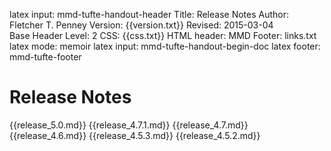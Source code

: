 latex input:	mmd-tufte-handout-header
Title:	Release Notes
Author:	Fletcher T. Penney
Version:	{{version.txt}}
Revised:	2015-03-04  
Base Header Level:	2
CSS:	{{css.txt}}
HTML header:	<script type="text/javascript"
	src="http://cdn.mathjax.org/mathjax/latest/MathJax.js?config=TeX-AMS-MML_HTMLorMML">
	</script>
MMD Footer:	links.txt
latex mode:	memoir
latex input:	mmd-tufte-handout-begin-doc
latex footer:	mmd-tufte-footer


# Release Notes #

{{release_5.0.md}}
{{release_4.7.1.md}}
{{release_4.7.md}}
{{release_4.6.md}}
{{release_4.5.3.md}}
{{release_4.5.2.md}}
